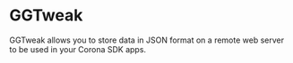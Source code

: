 GGTweak
=======

GGTweak allows you to store data in JSON format on a remote web server to be used in your Corona SDK apps.